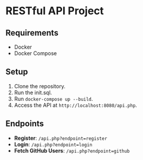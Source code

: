 # RESTful API Project

## Requirements

- Docker
- Docker Compose

## Setup

1. Clone the repository.
2. Run the init.sql.
3. Run `docker-compose up --build`.
4. Access the API at `http://localhost:8080/api.php`.


## Endpoints

- **Register**: `/api.php?endpoint=register`
- **Login**: `/api.php?endpoint=login`
- **Fetch GitHub Users**: `/api.php?endpoint=github`
